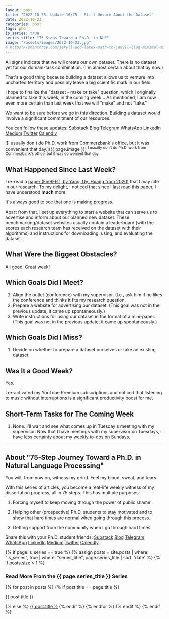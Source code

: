 ```yaml
---
layout: post
title: "2022-10-23: Update 10/75 - Still Unsure About the Dataset"
date: 2022-10-23
categories: post
tags: phd
is_series: true
series_title: "75 Steps Toward a Ph.D. in NLP"
image: "/assets/images/2022-10-23.jpg"
# https://shantoroy.com/jekyll/add-latex-math-to-jekyll-blog-minimal-mistakes/
---
```

<script type="text/javascript" async
    src="https://cdnjs.cloudflare.com/ajax/libs/mathjax/2.7.6/MathJax.js?config=TeX-MML-AM_CHTML">
</script>

<script type="text/x-mathjax-config">
    MathJax.Hub.Config({
        extensions: ["tex2jax.js"],
        jax: ["input/TeX", "output/HTML-CSS"],
        tex2jax: {
        inlineMath: [ ['$','$'], ["\\(","\\)"] ],
        displayMath: [ ['$$','$$'], ["\\[","\\]"] ],
        processEscapes: true
        },
        "HTML-CSS": { availableFonts: ["TeX"] }
    });
</script>

All signs indicate that we will create our own dataset. There is no dataset yet for our domain-task combination. (I'm almost certain about that by now.)

That's a good thing because building a dataset allows us to venture into uncharted territory and possibly leave a big scientific mark in our field.

I hope to finalize the "dataset - make or take" question, which I originally planned to take this week, in the coming week... As mentioned, I am now even more certain than last week that we will "make" and not "take."

We want to be sure before we go in this direction. Building a dataset would involve a significant commitment of our resources.

You can follow these updates: [Substack](https://nlpjourney.substack.com/) [Blog](https://janspoerer.github.io/phdstudies/) [Telegram](https://t.me/+gmkAaVlKPh4xZTky) [WhatsApp](https://chat.whatsapp.com/F6901LMMJWIGlxrahkgBcq) [LinkedIn](https://www.linkedin.com/in/janspoerer/) [Medium](https://medium.com/@janspoerer/about) [Twitter](https://twitter.com/JanSpoerer) [Calendly](https://calendly.com/janspoerer/60m-private)

![I usually don't do Ph.D. work from Commerzbank's office, but it was convenient that day.]({{ page.image }})
<sup>I usually don't do Ph.D. work from Commerzbank's office, but it was convenient that day.</sup>

## What Happened Since Last Week?

I re-read a [paper (FinBERT, by Yang, Uy, Huang from 2020)](https://arxiv.org/abs/2006.08097) that I may cite in our research. To my delight, I noticed that since I last read this paper, I have understood **much** more.

It's always good to see that one is making progress.

Apart from that, I set up everything to start a website that can serve us to advertise and inform about our planned new dataset. These benchmarking/dataset websites usually contain a leaderboard (with the scores each research team has received on the dataset with their algorithms) and instructions for downloading, using, and evaluating the dataset.

## What Were the Biggest Obstacles?

All good. Great week!

## Which Goals Did I Meet?

<ol>
  <li>Align the outlet (conference) with my supervisor. (I.e., ask him if he likes the conference and thinks it fits my research question.</li>
  <li>Prepare a website for advertising our dataset. (This goal was not in the previous update, it came up spontaneously.)</li>
  <li>Write instructions for using our dataset in the format of a mini-paper. (This goal was not in the previous update, it came up spontaneously.)</li>
</ol>

## Which Goals Did I Miss?

<ol>
  <li>Decide on whether to prepare a dataset ourselves or take an existing dataset.</li>
</ol>

## Was It a Good Week?

Yes.

I re-activated my YouTube Premium subscriptions and noticed that listening to music without interruptions is a significant productivity boost for me.

## Short-Term Tasks for The Coming Week

<ol>
  <li>None. I'll wait and see what comes up in Tuesday's meeting with my supervisor. Now that I have meetings with my supervisor on Tuesdays, I have less certainty about my weekly to-dos on Sundays.
  </li>
</ol>

____________________________________

## About "75-Step Journey Toward a Ph.D. in Natural Language Processing"

You will, from now on, witness my grind. Feel my blood, sweat, and tears.

With this series of articles, you become a real-life weekly witness of my dissertation progress, all in 75 steps. This has multiple purposes: 

1) Forcing myself to keep moving through the power of public shame!

2) Helping other (prospective) Ph.D. students to stay motivated and to show that hard times are normal when going through this process. 

3) Getting support from the community when I go through hard times.

Share this with your Ph.D. student friends: [Substack](https://nlpjourney.substack.com/) [Blog](https://janspoerer.github.io/phdstudies/) [Telegram](https://t.me/+gmkAaVlKPh4xZTky) [WhatsApp](https://chat.whatsapp.com/F6901LMMJWIGlxrahkgBcq) [LinkedIn](https://www.linkedin.com/in/janspoerer/) [Medium](https://medium.com/@janspoerer/about) [Twitter](https://twitter.com/JanSpoerer) [Calendly](https://calendly.com/janspoerer/60m-private).

{% if page.is_series == true %}
    {% assign posts = site.posts | where: "is_series", true | where: "series_title", page.series_title | sort: 'date' %}
    {% if posts.size > 1 %}
        
<h3 class="text-success p-3 pb-0">Read More From the {{ page.series_title }} Series</h3>
        {% for post in posts %}
                {% if post.title == page.title %}
<p class="nav-link bullet-pointer mb-0">{{ post.title }}</p>
                {% else %}
<a class="nav-link bullet-hash" href="{{ post.url }}">{{ post.title }}</a>
                {% endif %}
        {% endfor %}
    {% endif %}
{% endif %}